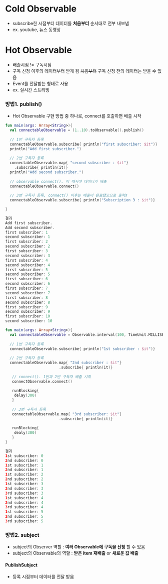 # Cold Observable
* subscribe한 시점부터 데이터를 **처음부터** 순서대로 전부 내보냄
* ex. youtube, 뉴스 동영상

# Hot Observable
* 배출시점 != 구독시점
* 구독 신청 이후의 데이터부터 받게 됨 ~~처음부터~~ 구독 신청 전의 데이터는 받을 수 없음
* Event를 전달받는 형태로 사용
* ex. 실시간 스트리밍

### 방법1. publish()
* Hot Observable 구현 방법 중 하나로, connect를 호출하면 배출 시작

```kotlin
fun main(args: Array<String>){
  val connectableObservable = (1..10).toObservable().publish()
  
  // 1번 구독자 등록
  connectableObservable.subscribe{ println("first subscriber: $it")}
  println("Add first subscriber.")
  
  // 2번 구독자 등록
  connectableObservable.map{ "second subscriber : $it"}
    .subscribe{ println(it)}
  println("Add second subscriber.")
  
  // observable connect(). 이 때서야 데이터가 배출
  connectableObservable.connect()
  
  // 3번 구독자 등록, connect() 이후는 배출이 완료됐으므로 출력X
  connectableObservable.subscribe{ println("Subscription 3 : $it")}

}

결과
Add first subscriber.
Add second subscriber.
first subscriber: 1
second subscriber: 1
first subscriber: 2
second subscriber: 2
first subscriber: 3
second subscriber: 3
first subscriber: 4
second subscriber: 4
first subscriber: 5
second subscriber: 5
first subscriber: 6
second subscriber: 6
first subscriber: 7
second subscriber: 7
first subscriber: 8
second subscriber: 8
first subscriber: 9
second subscriber: 9
first subscriber: 10
second subscriber: 10

```

```kotlin
fun main(args: Array<String>){
  val connectableObservable = Observable.interval(100, TimeUnit.MILLISECONDS).publish()
  
  // 1번 구독자 등록
  connectableObservable.subscribe{ println("1st subscriber : $it")}
  
  // 2번 구독자 등록
  connectableObservable.map{ "2nd subscriber : $it"}
                        .subscribe{ println(it)}
   
   // connect(). 1번과 2번 구독자 배출 시작
   connectObservable.connect()
   
   runBlocking{
    delay(300)
   }
   
   // 3번 구독자 등록
   connectableObservable.map{ "3rd subscriber: $it"}
                        .subscribe{ println(it)}
                        
   runBlocking{
    dealy(300)
   }
}

결과
1st subscriber: 0
2nd subscriber: 0
1st subscriber: 1
2nd subscriber: 1
1st subscriber: 2
2nd subscriber: 2
1st subscriber: 3
2nd subscriber: 3
3rd subscriber: 3
1st subscriber: 4
2nd subscriber: 4
3rd subscriber: 4
1st subscriber: 5
2nd subscriber: 5
3rd subscriber: 5

```
### 방법2. subject
* subject의 Observer 역할 : **여러 Observable에 구독을 신청** 할 수 있음
* subject의 Observable의 역할 : **받은 item 재배출** or **새로운 값 배출**

#### PublishSubject
* 등록 시점부터 데이터를 전달 받음





